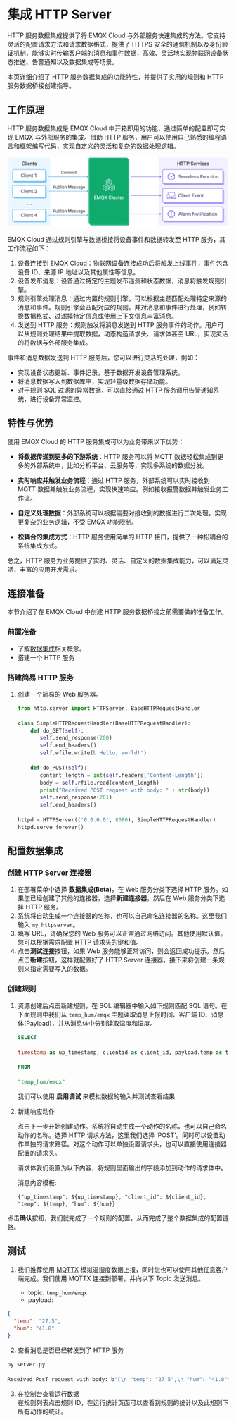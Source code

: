 # 集成 HTTP Server

HTTP 服务数据集成提供了将 EMQX Cloud 与外部服务快速集成的方法。它支持灵活的配置请求方法和请求数据格式，提供了 HTTPS 安全的通信机制以及身份验证机制，能够实时传输客户端的消息和事件数据，高效、灵活地实现物联网设备状态推送、告警通知以及数据集成等场景。

本页详细介绍了 HTTP 服务数据集成的功能特性，并提供了实用的规则和 HTTP 服务数据桥接创建指导。


## 工作原理
HTTP 服务数据集成是 EMQX Cloud 中开箱即用的功能，通过简单的配置即可实现 EMQX 与外部服务的集成。借助 HTTP 服务，用户可以使用自己熟悉的编程语言和框架编写代码，实现自定义的灵活和复杂的数据处理逻辑。

![http frame](./_assets/frame_http.png)

EMQX Cloud 通过规则引擎与数据桥接将设备事件和数据转发至 HTTP 服务，其工作流程如下：

1. 设备连接到 EMQX Cloud：物联网设备连接成功后将触发上线事件，事件包含设备 ID、来源 IP 地址以及其他属性等信息。
2. 设备发布消息：设备通过特定的主题发布遥测和状态数据，消息将触发规则引擎。
3. 规则引擎处理消息：通过内置的规则引擎，可以根据主题匹配处理特定来源的消息和事件。规则引擎会匹配对应的规则，并对消息和事件进行处理，例如转换数据格式、过滤掉特定信息或使用上下文信息丰富消息。
4. 发送到 HTTP 服务：规则触发将消息发送到 HTTP 服务事件的动作。用户可以从规则处理结果中提取数据，动态构造请求头、请求体甚至 URL，实现灵活的将数据与外部服务集成。

事件和消息数据发送到 HTTP 服务后，您可以进行灵活的处理，例如：

- 实现设备状态更新、事件记录，基于数据开发设备管理系统。
- 将消息数据写入到数据库中，实现轻量级数据存储功能。
- 对于规则 SQL 过滤的异常数据，可以直接通过 HTTP 服务调用告警通知系统，进行设备异常监控。

## 特性与优势
使用 EMQX Cloud 的 HTTP 服务集成可以为业务带来以下优势：

- **将数据传递到更多的下游系统**：HTTP 服务可以将 MQTT 数据轻松集成到更多的外部系统中，比如分析平台、云服务等，实现多系统的数据分发。

- **实时响应并触发业务流程**：通过 HTTP 服务，外部系统可以实时接收到 MQTT 数据并触发业务流程，实现快速响应。例如接收报警数据并触发业务工作流。

- **自定义处理数据**：外部系统可以根据需要对接收到的数据进行二次处理，实现更复杂的业务逻辑，不受 EMQX 功能限制。

- **松耦合的集成方式**：HTTP 服务使用简单的 HTTP 接口，提供了一种松耦合的系统集成方式。

总之，HTTP 服务为业务提供了实时、灵活、自定义的数据集成能力，可以满足灵活，丰富的应用开发需求。


## 连接准备
本节介绍了在 EMQX Cloud 中创建 HTTP 服务数据桥接之前需要做的准备工作。

### 前置准备
- 了解[数据集成](./introduction.md)相关概念。
- 搭建一个 HTTP 服务

### 搭建简易 HTTP 服务

1. 创建一个简易的 Web 服务器。

   ```python
   from http.server import HTTPServer, BaseHTTPRequestHandler
   
   class SimpleHTTPRequestHandler(BaseHTTPRequestHandler):
       def do_GET(self):
          self.send_response(200)
          self.end_headers()
          self.wfile.write(b'Hello, world!')
   
       def do_POST(self):
          content_length = int(self.headers['Content-Length'])
          body = self.rfile.read(content_length)
          print("Received POST request with body: " + str(body))
          self.send_response(201)
          self.end_headers()
   
   httpd = HTTPServer(('0.0.0.0', 8080), SimpleHTTPRequestHandler)
   httpd.serve_forever()
   ```

## 配置数据集成

### 创建 HTTP Server 连接器
1. 在部署菜单中选择 **数据集成(Beta)**，在 Web 服务分类下选择 HTTP 服务。如果您已经创建了其他的连接器，选择**新建连接器**，然后在 Web 服务分类下选择 HTTP 服务。
2. 系统将自动生成一个连接器的名称，也可以自己命名连接器的名称。这里我们输入 `my_httpserver`。
3. 填写 URL，请确保您的 Web 服务可以正常通过网络访问。其他使用默认值。您可以根据需求配置 HTTP 请求头的键和值。
4. 点击**测试连接**按钮，如果 Web 服务能够正常访问，则会返回成功提示。然后点击**新建**按钮，这样就配置好了 HTTP Server 连接器。接下来将创建一条规则来指定需要写入的数据。

### 创建规则
1. 资源创建后点击新建规则，在 SQL 编辑器中输入如下规则匹配 SQL 语句。在下面规则中我们从 `temp_hum/emqx` 主题读取消息上报时间、客户端 ID、消息体(Payload)，并从消息体中分别读取温度和湿度。
   
   ```sql
   SELECT 
   
   timestamp as up_timestamp, clientid as client_id, payload.temp as temp, payload.hum as hum
   
   FROM
   
   "temp_hum/emqx"
   ```

   我们可以使用 **启用调试** 来模拟数据的输入并测试查看结果

2. 新建响应动作

   点击下一步开始创建动作。系统将自动生成一个动作的名称，也可以自己命名动作的名称。选择 HTTP 请求方法，这里我们选择 ‘POST’。同时可以设置动作单独的请求路径。对这个动作可以单独设置请求头，也可以直接使用连接器配置的请求头。


   请求体我们设置为以下内容，将规则里面输出的字段添加到动作的请求体中。
   
   消息内容模板: 
   ```
   {"up_timestamp": ${up_timestamp}, "client_id": ${client_id}, "temp": ${temp}, "hum": ${hum}}
   ```

点击**确认**按钮，我们就完成了一个规则的配置，从而完成了整个数据集成的配置链路。


## 测试

1. 我们推荐使用 [MQTTX](https://mqttx.app/) 模拟温湿度数据上报，同时您也可以使用其他任意客户端完成。我们使用 MQTTX 连接到部署，并向以下 Topic 发送消息。

    - topic: `temp_hum/emqx`
    - payload:

```json
{
  "temp": "27.5",
  "hum": "41.8"
}
```
   
2. 查看消息是否已经转发到了 HTTP 服务

```bash
py server.py

Received PosT request with body: b'[\n "temp": "27.5",\n "hum": "41.8"\n)127.0.0.1 - -[18/Dec/2023 14:50:44]"POST  HTTP/1.1" 201 -
```
   

3. 在控制台查看运行数据<br>
   在规则列表点击规则 ID，在运行统计页面可以查看到规则的统计以及此规则下所有动作的统计。
   

